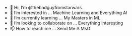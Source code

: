 - 👋 Hi, I’m @thebadguyfromstarwars
- 👀 I’m interested in ... Machine Learning and Everything AI
- 🌱 I’m currently learning ... My Masters in ML
- 💞️ I’m looking to collaborate on ... Everything interesting 
- 📫 How to reach me ... Send Me A MsG
